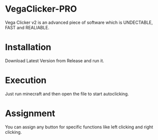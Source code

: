 # VegaClicker-PRO
Vega Clicker v2 is an advanced piece of software which is UNDECTABLE, FAST and REALIABLE. 
# Installation
Download Latest Version from Release and run it.
# Execution
Just run minecraft and then open the file to start autoclicking.
# Assignment
You can assign any button for specific functions like left clicking and right clicking.
